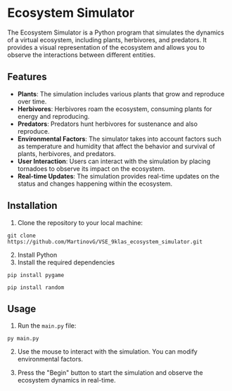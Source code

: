 # Ecosystem Simulator

The Ecosystem Simulator is a Python program that simulates the dynamics of a virtual ecosystem, including plants, herbivores, and predators. It provides a visual representation of the ecosystem and allows you to observe the interactions between different entities.

## Features

- **Plants**: The simulation includes various plants that grow and reproduce over time.
- **Herbivores**: Herbivores roam the ecosystem, consuming plants for energy and reproducing.
- **Predators**: Predators hunt herbivores for sustenance and also reproduce.
- **Environmental Factors**: The simulator takes into account factors such as temperature and humidity that affect the behavior and survival of plants, herbivores, and predators.
- **User Interaction**: Users can interact with the simulation by placing tornadoes to observe its impact on the ecosystem.
- **Real-time Updates**: The simulation provides real-time updates on the status and changes happening within the ecosystem.

## Installation

1. Clone the repository to your local machine: 
```
git clone https://github.com/MartinovG/VSE_9klas_ecosystem_simulator.git
```
2. Install Python
3. Install the required dependencies
```
pip install pygame
```
```
pip install random
```

## Usage

1. Run the `main.py` file:
```
py main.py
```

2. Use the mouse to interact with the simulation. You can modify environmental factors.

3. Press the "Begin" button to start the simulation and observe the ecosystem dynamics in real-time.






